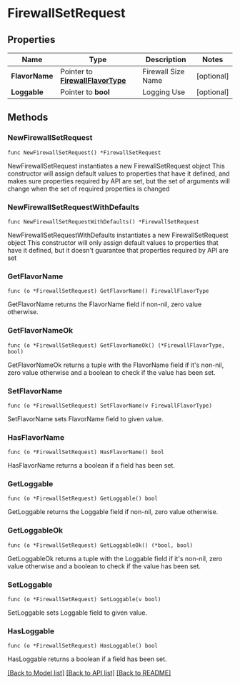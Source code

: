 # FirewallSetRequest

## Properties

Name | Type | Description | Notes
------------ | ------------- | ------------- | -------------
**FlavorName** | Pointer to [**FirewallFlavorType**](FirewallFlavorType.md) | Firewall Size Name | [optional] 
**Loggable** | Pointer to **bool** | Logging Use | [optional] 

## Methods

### NewFirewallSetRequest

`func NewFirewallSetRequest() *FirewallSetRequest`

NewFirewallSetRequest instantiates a new FirewallSetRequest object
This constructor will assign default values to properties that have it defined,
and makes sure properties required by API are set, but the set of arguments
will change when the set of required properties is changed

### NewFirewallSetRequestWithDefaults

`func NewFirewallSetRequestWithDefaults() *FirewallSetRequest`

NewFirewallSetRequestWithDefaults instantiates a new FirewallSetRequest object
This constructor will only assign default values to properties that have it defined,
but it doesn't guarantee that properties required by API are set

### GetFlavorName

`func (o *FirewallSetRequest) GetFlavorName() FirewallFlavorType`

GetFlavorName returns the FlavorName field if non-nil, zero value otherwise.

### GetFlavorNameOk

`func (o *FirewallSetRequest) GetFlavorNameOk() (*FirewallFlavorType, bool)`

GetFlavorNameOk returns a tuple with the FlavorName field if it's non-nil, zero value otherwise
and a boolean to check if the value has been set.

### SetFlavorName

`func (o *FirewallSetRequest) SetFlavorName(v FirewallFlavorType)`

SetFlavorName sets FlavorName field to given value.

### HasFlavorName

`func (o *FirewallSetRequest) HasFlavorName() bool`

HasFlavorName returns a boolean if a field has been set.

### GetLoggable

`func (o *FirewallSetRequest) GetLoggable() bool`

GetLoggable returns the Loggable field if non-nil, zero value otherwise.

### GetLoggableOk

`func (o *FirewallSetRequest) GetLoggableOk() (*bool, bool)`

GetLoggableOk returns a tuple with the Loggable field if it's non-nil, zero value otherwise
and a boolean to check if the value has been set.

### SetLoggable

`func (o *FirewallSetRequest) SetLoggable(v bool)`

SetLoggable sets Loggable field to given value.

### HasLoggable

`func (o *FirewallSetRequest) HasLoggable() bool`

HasLoggable returns a boolean if a field has been set.


[[Back to Model list]](../README.md#documentation-for-models) [[Back to API list]](../README.md#documentation-for-api-endpoints) [[Back to README]](../README.md)


